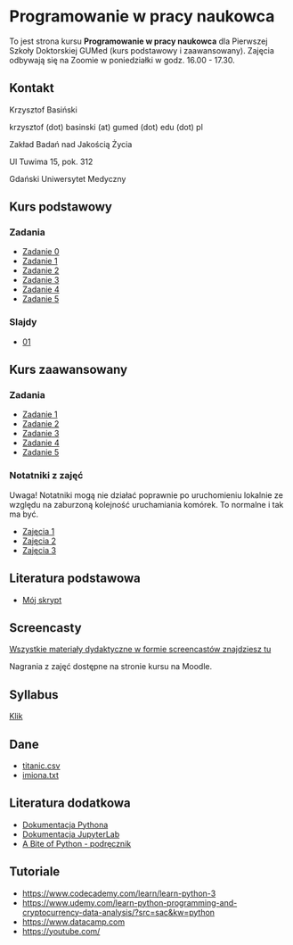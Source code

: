 # Programowanie w pracy naukowca

To jest strona kursu **Programowanie w pracy naukowca** dla Pierwszej Szkoły Doktorskiej GUMed (kurs podstawowy i zaawansowany). Zajęcia odbywają się na Zoomie w poniedziałki w godz. 16.00 - 17.30.



## Kontakt

Krzysztof Basiński

krzysztof (dot) basinski (at) gumed (dot) edu (dot) pl

Zakład Badań nad Jakością Życia

Ul Tuwima 15, pok. 312

Gdański Uniwersytet Medyczny

## Kurs podstawowy

### Zadania

- [Zadanie 0](zadania/zad0.md)
- [Zadanie 1](zadania/zad1.md)
- [Zadanie 2](zadania/zad2.md)
- [Zadanie 3](zadania/zad3.md)
- [Zadanie 4](zadania/zad4.md)
- [Zadanie 5](zadania/zad5.md)
 

### Slajdy

- [01](01.html)


## Kurs zaawansowany

### Zadania

- [Zadanie 1](zadania/zad_z1.md)
- [Zadanie 2](zadania/zad_z2.md)
- [Zadanie 3](zadania/zad_z3.md)
- [Zadanie 4](zadania/zad_z4.md)
- [Zadanie 5](zadania/zad_z5.md)


### Notatniki z zajęć

Uwaga! Notatniki mogą nie działać poprawnie po uruchomieniu lokalnie ze względu na zaburzoną kolejność uruchamiania komórek. To normalne i tak ma być.

- [Zajęcia 1](https://github.com/k-basinski/programowanie_psd/blob/master/notatki/zajecia_z1.ipynb)
- [Zajęcia 2](https://github.com/k-basinski/programowanie_psd/blob/master/notatki/zajecia_z2.ipynb)
- [Zajęcia 3](https://github.com/k-basinski/programowanie_psd/blob/master/notatki/zajecia_z3.ipynb)

## Literatura podstawowa

- [Mój skrypt](http://kbas.gumed.edu.pl/programowanie/)


## Screencasty

[Wszystkie materiały dydaktyczne w formie screencastów znajdziesz tu](https://www.youtube.com/playlist?list=PLQooX7p8NEM5YI0KZYATdy8rsK2PgAk5B)

Nagrania z zajęć dostępne na stronie kursu na Moodle.

## Syllabus

[Klik](https://esyllabus.gumed.edu.pl/subjects/19173/fetch_document/PL)

## Dane

- [titanic.csv](data/titanic.csv)
- [imiona.txt](data/imiona.zip)


## Literatura dodatkowa

- [Dokumentacja Pythona](https://docs.python.org/3/)
- [Dokumentacja JupyterLab](https://jupyterlab.readthedocs.io/en/stable/)
- [A Bite of Python - podręcznik](https://python.swaroopch.com)

## Tutoriale

- <https://www.codecademy.com/learn/learn-python-3>
- <https://www.udemy.com/learn-python-programming-and-cryptocurrency-data-analysis/?src=sac&kw=python>
- <https://www.datacamp.com>
- <https://youtube.com/>


